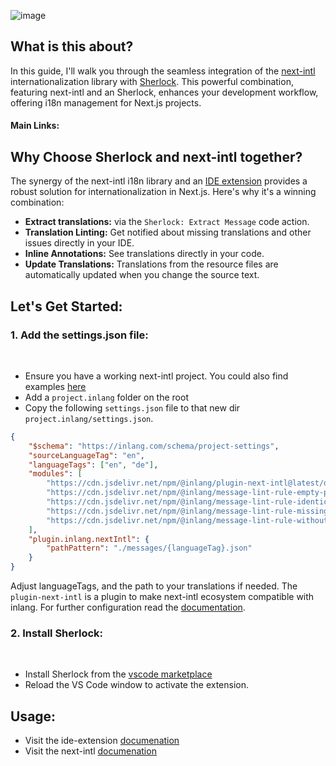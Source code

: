![image](https://cdn.jsdelivr.net/gh/opral/monorepo@latest/inlang/guides/next-intl-with-ide-extension/assets/next-intl-guide.png)

## What is this about?

In this guide, I'll walk you through the seamless integration of the [next-intl](https://inlang.com/m/hheug211) internationalization library with [Sherlock](https://inlang.com/m/r7kp499g). This powerful combination, featuring next-intl and an Sherlock, enhances your development workflow, offering i18n management for Next.js projects.

#### Main Links:

<doc-links>
    <doc-link title="Next-Intl" icon="mdi:bookmark-box-multiple" href="/m/hheug211" description="Read documentation"></doc-link>
	<doc-link title="Next-Intl Plugin" icon="mdi:puzzle" href="/m/193hsyds" description="Make it compatible"></doc-link>
	<doc-link title="Sherlock" icon="mdi:microsoft-visual-studio-code" href="/m/r7kp499g" description="Supercharge i18n within VS Code"></doc-link>
</doc-links>

## Why Choose Sherlock and next-intl together?

The synergy of the next-intl i18n library and an [IDE extension](/m/r7kp499g) provides a robust solution for internationalization in Next.js. Here's why it's a winning combination:

- **Extract translations:** via the `Sherlock: Extract Message` code action.
- **Translation Linting:** Get notified about missing translations and other issues directly in your IDE.
- **Inline Annotations:** See translations directly in your code.
- **Update Translations:** Translations from the resource files are automatically updated when you change the source text.

## Let's Get Started:

### 1. Add the settings.json file:

<br/>

- Ensure you have a working next-intl project. You could also find examples [here](https://next-intl-docs.vercel.app/examples)
- Add a `project.inlang` folder on the root
- Copy the following `settings.json` file to that new dir `project.inlang/settings.json`.

```json
{
	"$schema": "https://inlang.com/schema/project-settings",
	"sourceLanguageTag": "en",
	"languageTags": ["en", "de"],
	"modules": [
		"https://cdn.jsdelivr.net/npm/@inlang/plugin-next-intl@latest/dist/index.js",
		"https://cdn.jsdelivr.net/npm/@inlang/message-lint-rule-empty-pattern@latest/dist/index.js",
		"https://cdn.jsdelivr.net/npm/@inlang/message-lint-rule-identical-pattern@latest/dist/index.js",
		"https://cdn.jsdelivr.net/npm/@inlang/message-lint-rule-missing-translation@latest/dist/index.js",
		"https://cdn.jsdelivr.net/npm/@inlang/message-lint-rule-without-source@latest/dist/index.js"
	],
	"plugin.inlang.nextIntl": {
		"pathPattern": "./messages/{languageTag}.json"
	}
}
```

Adjust languageTags, and the path to your translations if needed.
The `plugin-next-intl` is a plugin to make next-intl ecosystem compatible with inlang. For further configuration read the [documentation](https://inlang.com/m/193hsyds/plugin-inlang-nextIntl).

### 2. Install Sherlock:

<br/>

- Install Sherlock from the [vscode marketplace](https://marketplace.visualstudio.com/items?itemName=inlang.vs-code-extension)
- Reload the VS Code window to activate the extension.

## Usage:

- Visit the ide-extension [documenation](https://inlang.com/m/r7kp499g)
- Visit the next-intl [documenation](https://inlang.com/m/hheug211)

<br/>
<br/>
